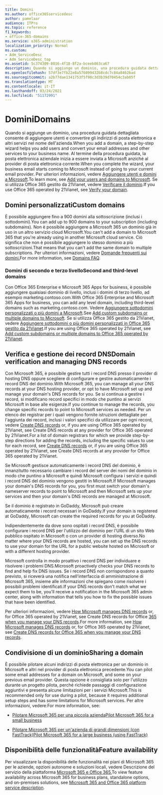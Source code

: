 ```yaml
---
title: Domini
ms.author: office365servicedesc
author: pamelaar
audience: ITPro
ms.topic: reference
f1_keywords:
- office-365-domains
ms.service: o365-administration
localization_priority: Normal
ms.custom:
- Adm_ServiceDesc
- Adm_ServiceDesc_top
ms.assetid: 5c374309-8016-4f18-8f2a-bceeb863ca67
description: Quando si aggiunge un dominio, una procedura guidata dettagliata consente di aggiungere utenti e convertire gli indirizzi di posta elettronica e altri servizi nel nome dell'azienda. Al termine della procedura guidata, la posta elettronica aziendale inizia a essere inviata a Microsoft anziché al provider di posta elettronica corrente. Per ulteriori informazioni, vedere Aggiungere utenti e domini a Microsoft. Se si utilizza Office 365 gestito da 21Vianet, vedere Verificare il dominio.
ms.openlocfilehash: 57df3e7fb22e8a576099432b8cdc7c84a8462bad
ms.sourcegitcommit: a2b77dae1341753f5f98c3d3b39d70454c3ab05f
ms.translationtype: MT
ms.contentlocale: it-IT
ms.lasthandoff: 03/24/2021
ms.locfileid: "51172991"
---
```

# <a name="domains"></a><span data-ttu-id="4876c-106">Domini</span><span class="sxs-lookup"><span data-stu-id="4876c-106">Domains</span></span>

<span data-ttu-id="4876c-107">Quando si aggiunge un dominio, una procedura guidata dettagliata consente di aggiungere utenti e convertire gli indirizzi di posta elettronica e altri servizi nel nome dell'azienda.</span><span class="sxs-lookup"><span data-stu-id="4876c-107">When you add a domain, a step-by-step wizard helps you add users and convert your email addresses and other services to your business name.</span></span> <span data-ttu-id="4876c-108">Al termine della procedura guidata, la posta elettronica aziendale inizia a essere inviata a Microsoft anziché al provider di posta elettronica corrente.</span><span class="sxs-lookup"><span data-stu-id="4876c-108">When you complete the wizard, your business email starts coming to Microsoft instead of going to your current email provider.</span></span> <span data-ttu-id="4876c-109">Per ulteriori informazioni, vedere [Aggiungere utenti e domini a Microsoft](https://support.office.com/article/6383f56d-3d09-4dcb-9b41-b5f5a5efd611).</span><span class="sxs-lookup"><span data-stu-id="4876c-109">To learn more, see [Add your users and domains to Microsoft](https://support.office.com/article/6383f56d-3d09-4dcb-9b41-b5f5a5efd611).</span></span> <span data-ttu-id="4876c-110">Se si utilizza Office 365 gestito da 21Vianet, vedere [Verificare il dominio](/office365/admin/setup/add-domain).</span><span class="sxs-lookup"><span data-stu-id="4876c-110">If you use Office 365 operated by 21Vianet, see [Verify your domain](/office365/admin/setup/add-domain).</span></span>
  
## <a name="custom-domains"></a><span data-ttu-id="4876c-111">Domini personalizzati</span><span class="sxs-lookup"><span data-stu-id="4876c-111">Custom domains</span></span>

<span data-ttu-id="4876c-112">È possibile aggiungere fino a 900 domini alla sottoscrizione (inclusi i sottodomini).</span><span class="sxs-lookup"><span data-stu-id="4876c-112">You can add up to 900 domains to your subscription (including subdomains).</span></span> <span data-ttu-id="4876c-113">Non è possibile aggiungere a Microsoft 365 un dominio già in uso in un altro servizio cloud Microsoft.</span><span class="sxs-lookup"><span data-stu-id="4876c-113">You can't add a domain to Microsoft 365 that you're already using in another Microsoft cloud service.</span></span> <span data-ttu-id="4876c-114">Ciò significa che non è possibile aggiungere lo stesso dominio a più sottoscrizioni.</span><span class="sxs-lookup"><span data-stu-id="4876c-114">That means that you can't add the same domain to multiple subscriptions.</span></span> <span data-ttu-id="4876c-115">Per ulteriori informazioni, vedere [Domande frequenti sui domini.](https://support.office.com/article/Domains-FAQ-1272bad0-4bd4-4796-8005-67d6fb3afc5a)</span><span class="sxs-lookup"><span data-stu-id="4876c-115">For more information, see [Domains FAQ](https://support.office.com/article/Domains-FAQ-1272bad0-4bd4-4796-8005-67d6fb3afc5a).</span></span>
  
### <a name="second-and-third-level-domains"></a><span data-ttu-id="4876c-116">Domini di secondo e terzo livello</span><span class="sxs-lookup"><span data-stu-id="4876c-116">Second and third-level domains</span></span>

<span data-ttu-id="4876c-117">Con Office 365 Enterprise e Microsoft 365 Apps for business, è possibile aggiungere qualsiasi dominio di livello, inclusi i domini di terzo livello, ad esempio marketing.contoso.com.</span><span class="sxs-lookup"><span data-stu-id="4876c-117">With Office 365 Enterprise and Microsoft 365 Apps for business, you can add any level domain, including third-level domains such as marketing.contoso.com.</span></span> <span data-ttu-id="4876c-118">Vedere [Aggiungere sottodomini personalizzati o più domini a Microsoft](/office365/admin/setup/domains-faq).</span><span class="sxs-lookup"><span data-stu-id="4876c-118">See [Add custom subdomains or multiple domains to Microsoft](/office365/admin/setup/domains-faq).</span></span> <span data-ttu-id="4876c-119">Se si utilizza Office 365 gestito da 21Vianet, vedere [Aggiungere sottodomini o più domini personalizzati in Office 365 gestito da 21Vianet](/office365/admin/setup/domains-faq).</span><span class="sxs-lookup"><span data-stu-id="4876c-119">If you are using Office 365 operated by 21Vianet, see [Add custom subdomains or multiple domains to Office 365 operated by 21Vianet](/office365/admin/setup/domains-faq).</span></span>
  
## <a name="domain-verification-and-managing-dns-records"></a><span data-ttu-id="4876c-120">Verifica e gestione dei record DNS</span><span class="sxs-lookup"><span data-stu-id="4876c-120">Domain verification and managing DNS records</span></span>

<span data-ttu-id="4876c-121">Con Microsoft 365, è possibile gestire tutti i record DNS presso il provider di hosting DNS oppure scegliere di configurare e gestire automaticamente i record DNS del dominio.</span><span class="sxs-lookup"><span data-stu-id="4876c-121">With Microsoft 365, you can manage all your DNS records at your DNS hosting provider, or opt to have Microsoft set up and manage your domain's DNS records for you.</span></span> <span data-ttu-id="4876c-122">Se si continua a gestire i record, si modificano record specifici in modo che puntino ai servizi Microsoft in base alle esigenze.</span><span class="sxs-lookup"><span data-stu-id="4876c-122">If you continue to manage the records, you change specific records to point to Microsoft services as needed.</span></span> <span data-ttu-id="4876c-123">Per un elenco dei registrar per i quali vengono fornite istruzioni dettagliate per l'aggiunta dei record, inclusi i valori specifici da utilizzare per ogni record, vedere [Create DNS records](/office365/admin/get-help-with-domains/create-dns-records-at-any-dns-hosting-provider) or, if you are using Office 365 operated by 21Vianet, see Create DNS records at any provider for Office 365 operated by 21Vianet.</span><span class="sxs-lookup"><span data-stu-id="4876c-123">For a list of domain registrars for which we provide step-by-step directions for adding the records, including the specific values to use for each record, see [Create DNS records](/office365/admin/get-help-with-domains/create-dns-records-at-any-dns-hosting-provider) or, if you are using Office 365 operated by 21Vianet, see Create DNS records at any provider for Office 365 operated by 21Vianet.</span></span> 
  
<span data-ttu-id="4876c-124">Se Microsoft gestisce automaticamente i record DNS del dominio, è innanzitutto necessario cambiare i record del server dei nomi del dominio in modo che puntino a Microsoft e quindi Microsoft configura i servizi e quindi i record DNS del dominio vengono gestiti in Microsoft.</span><span class="sxs-lookup"><span data-stu-id="4876c-124">If Microsoft manages your domain's DNS records for you, you first must switch your domain's nameserver records to point to Microsoft and then Microsoft sets up your services and then your domain's DNS records are managed at Microsoft.</span></span>
  
<span data-ttu-id="4876c-125">Se il dominio è registrato in GoDaddy, Microsoft può creare automaticamente i record necessari in GoDaddy.</span><span class="sxs-lookup"><span data-stu-id="4876c-125">If your domain is registered at GoDaddy, Microsoft can create the required records for you at GoDaddy.</span></span> 
  
<span data-ttu-id="4876c-126">Indipendentemente da dove sono ospitati i record DNS, è possibile configurare i record DNS per l'utilizzo del dominio per l'URL di un sito Web pubblico ospitato in Microsoft o con un provider di hosting diverso.</span><span class="sxs-lookup"><span data-stu-id="4876c-126">No matter where your DNS records are hosted, you can set up the DNS records to use your domain for the URL for a public website hosted on Microsoft or with a different hosting provider.</span></span> 
  
<span data-ttu-id="4876c-127">Microsoft controlla in modo proattivo i record DNS per individuare e risolvere i problemi DNS.</span><span class="sxs-lookup"><span data-stu-id="4876c-127">Microsoft proactively checks your DNS records to find and help fix DNS issues.</span></span> <span data-ttu-id="4876c-128">Se i record DNS non corrispondono a quanto previsto, si riceverà una notifica nell'interfaccia di amministrazione di Microsoft 365, insieme alle informazioni che spiegano come risolvere i possibili problemi identificati.</span><span class="sxs-lookup"><span data-stu-id="4876c-128">If your DNS records don't match what we expect them to be, you'll receive a notification in the Microsoft 365 admin center, along with information that tells you how to fix the possible issues that have been identified.</span></span>
  
<span data-ttu-id="4876c-129">Per ulteriori informazioni, vedere [How Microsoft manages DNS records](/office365/admin/setup/domains-faq) or, for Office 365 operated by 21Vianet, see Create DNS records for Office [365 when you manage your DNS records](/office365/admin/services-in-china/create-dns-records-when-you-manage-your-dns-records).</span><span class="sxs-lookup"><span data-stu-id="4876c-129">For more information, see [How Microsoft manages DNS records](/office365/admin/setup/domains-faq) or, for Office 365 operated by 21Vianet, see [Create DNS records for Office 365 when you manage your DNS records](/office365/admin/services-in-china/create-dns-records-when-you-manage-your-dns-records).</span></span>
  
## <a name="sharing-a-domain"></a><span data-ttu-id="4876c-130">Condivisione di un dominio</span><span class="sxs-lookup"><span data-stu-id="4876c-130">Sharing a domain</span></span>

<span data-ttu-id="4876c-131">È possibile pilotare alcuni indirizzi di posta elettronica per un dominio in Microsoft e altri nel provider di posta elettronica precedente.</span><span class="sxs-lookup"><span data-stu-id="4876c-131">You can pilot some email addresses for a domain on Microsoft, and some on your previous email provider.</span></span> <span data-ttu-id="4876c-132">Questa opzione è consigliata solo per l'utilizzo durante un progetto pilota, perché richiede passaggi di configurazione aggiuntivi e presenta alcune limitazioni per i servizi Microsoft.</span><span class="sxs-lookup"><span data-stu-id="4876c-132">This is recommended only for use during a pilot, because it requires additional setup steps and has some limitations for Microsoft services.</span></span> <span data-ttu-id="4876c-133">Per altre informazioni, vedere:</span><span class="sxs-lookup"><span data-stu-id="4876c-133">For more information, see:</span></span>
  
- [<span data-ttu-id="4876c-134">Pilotare Microsoft 365 per una piccola azienda</span><span class="sxs-lookup"><span data-stu-id="4876c-134">Pilot Microsoft 365 for a small business</span></span>](https://support.office.com/article/39cee536-6a03-40cf-b9c1-f301bb6001d7)
    
- [<span data-ttu-id="4876c-135">Pilotare Microsoft 365 per un'azienda di grandi dimensioni (con FastTrack)</span><span class="sxs-lookup"><span data-stu-id="4876c-135">Pilot Microsoft 365 for a large business (using FastTrack)</span></span>](https://fasttrack.office.com/onboard)
    
## <a name="feature-availability"></a><span data-ttu-id="4876c-136">Disponibilità delle funzionalità</span><span class="sxs-lookup"><span data-stu-id="4876c-136">Feature availability</span></span>

<span data-ttu-id="4876c-137">Per visualizzare la disponibilità delle funzionalità nei piani di Microsoft 365 per le aziende, opzioni autonome e soluzioni locali, vedere Descrizione del servizio della piattaforma [Microsoft 365 e Office 365.](office-365-platform-service-description.md)</span><span class="sxs-lookup"><span data-stu-id="4876c-137">To view feature availability across Microsoft 365 for business plans, standalone options, and on-premises solutions, see [Microsoft 365 and Office 365 platform service description](office-365-platform-service-description.md).</span></span>
